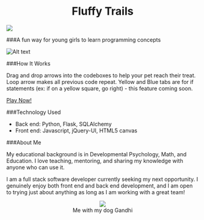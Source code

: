 
<h1 align="center">Fluffy Trails</h1>

<img src="https://api.keen.io/3.0/projects/52e43bc673f4bb20dd000006/events/repo_loaded?api_key=1c776262b0e547a678aeac8e4c1bb6c20a2e1c69bc660d50ab0457e1682224457da5c44dc0f1aca929819ead6706a99dec903d29310c292c2390a7bf60978e19734fa07948f7e14a54a2b35be41a7a6078bf9f63a0e640719730c6c2f060d4590b29417afcf15314d4288748f6eaba42&data=eyJwb25pZXMiOiB0cnVlfQ=="></img>


###A fun way for young girls to learn programming concepts

![Alt text](https://raw.github.com/avastjohn/HB_Project/master/misc/screen_shot.jpg "Level Six image")

###How It Works

Drag and drop arrows into the codeboxes to help your pet reach their treat. Loop arrow makes all previous code repeat. Yellow and Blue tabs are for if statements (ex: if on a yellow square, go right) - this feature coming soon.

<a href="http://fluffytrails.herokuapp.com">Play Now!</a>

###Technology Used

- Back end: Python, Flask, SQLAlchemy
- Front end: Javascript, jQuery-UI, HTML5 canvas

###About Me

My educational background is in Developmental Psychology, Math, and Education. I love teaching, mentoring, and sharing my knowledge with anyone who can use it. 

I am a full stack software developer currently seeking my next opportunity. I genuinely enjoy both front end and back end development, and I am open to trying just about anything as long as I am working with a great team!

<p align="center">
  <img src="https://raw.github.com/avastjohn/HB_Project/master/misc/ava_gandhi.jpg"><br>
  Me with my dog Gandhi
</p>



